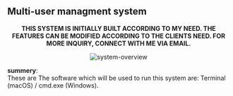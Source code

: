 <h2>Multi-user managment system</h2>
<p align="center"><strong>THIS SYSTEM IS INITIALLY BUILT ACCORDING TO MY NEED. THE FEATURES CAN BE MODIFIED ACCORDING TO THE CLIENTS NEED. FOR MORE INQUIRY, CONNECT WITH ME VIA EMAIL.</strong></p>
<div align="center"><img href="https://github.com/JayedRafiProjects/managment-system/blob/main/asset/mums.jpg" alt="system-overview"></div>
<p><strong>summery</strong>:<br/>These are
The software which will be used to run this system are: Terminal (macOS) / cmd.exe (Windows).</p>
